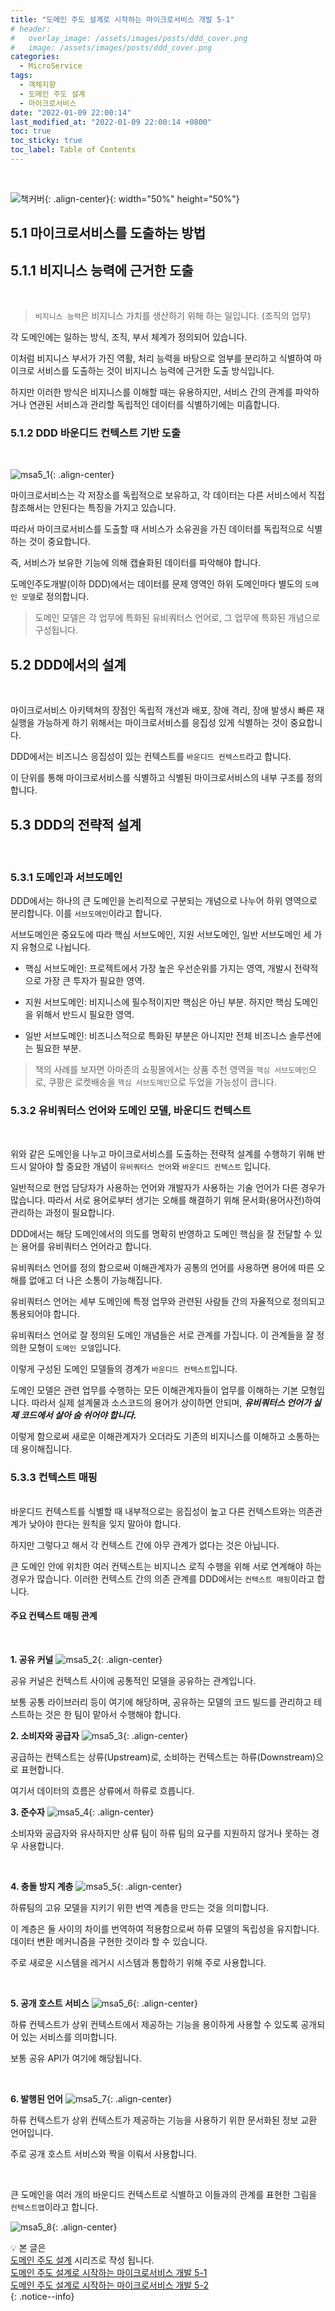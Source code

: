 ```yaml
---
title: "도메인 주도 설계로 시작하는 마이크로서비스 개발 5-1"
# header:
#   overlay_image: /assets/images/posts/ddd_cover.png
#   image: /assets/images/posts/ddd_cover.png
categories:
  - MicroService
tags:
  - 객체지향
  - 도메인 주도 설계
  - 마이크로서비스
date: "2022-01-09 22:00:14"
last_modified_at: "2022-01-09 22:00:14 +0800"
toc: true
toc_sticky: true
toc_label: Table of Contents
---
```


<br>

![책커버](/assets/images/posts/ddd_msa_cover.jpeg){: .align-center}{: width="50%" height="50%"}
<br>

## 5.1 마이크로서비스를 도출하는 방법

## 5.1.1 비지니스 능력에 근거한 도출

<br>

> `비지니스 능력`은 비지니스 가치를 생산하기 위해 하는 일입니다. (조직의 업무)

각 도메인에는 일하는 방식, 조직, 부서 체계가 정의되어 있습니다.

이처럼 비지니스 부서가 가진 역활, 처리 능력을 바탕으로 엄부를 분리하고 식별하여 마이크로 서비스를 도출하는 것이 비지니스 능력에 근거한 도출 방식입니다.

하지만 이러한 방식은 비지니스를 이해할 때는 유용하지만, 서비스 간의 관계를 파악하거나 연관된 서비스과 관리할 독립적인 데이터를 식별하기에는 미흡합니다.
<br>

### 5.1.2 DDD 바운디드 컨텍스트 기반 도출

<br>

![msa5_1](/assets/images/posts/ddd_msa_5_1_1.png){: .align-center}

마이크로서비스는 각 저장소를 독립적으로 보유하고, 각 데이터는 다른 서비스에서 직접 참조해서는 안된다는 특징을 가지고 있습니다.

따라서 마이크로서비스를 도출할 때 서비스가 소유권을 가진 데이터를 독립적으로 식별하는 것이 중요합니다.

즉, 서비스가 보유한 기능에 의해 캡슐화된 데이터를 파악해야 합니다.

도메인주도개발(이하 DDD)에서는 데이터를 문제 영역인 하위 도메인마다 별도의 `도메인 모델`로 정의합니다.

> 도메인 모델은 각 업무에 특화된 유비쿼터스 언어로, 그 업무에 특화된 개념으로 구성됩니다.
> <br>

## 5.2 DDD에서의 설계

<br>

마이크로서비스 아키텍쳐의 장점인 독립적 개선과 배포, 장애 격리, 장애 발생시 빠른 재실행을 가능하게 하기 위해서는 마이크로서비스를 응집성 있게 식별하는 것이 중요합니다.

DDD에서는 비즈니스 응집성이 있는 컨텍스트를 `바운디드 컨텍스트`라고 합니다.

이 단위를 통해 마이크로서비스를 식별하고 식별된 마이크로서비스의 내부 구조를 정의합니다.

## 5.3 DDD의 전략적 설계

<br>

### 5.3.1 도메인과 서브도메인

DDD에서는 하나의 큰 도메인을 논리적으로 구분되는 개념으로 나누어 하위 영역으로 분리합니다. 이를 `서브도메인`이라고 합니다.

서브도메인은 중요도에 따라 핵심 서브도메인, 지원 서브도메인, 일반 서브도메인 세 가지 유형으로 나뉩니다.

- 핵심 서브도메인: 프로젝트에서 가장 높은 우선순위를 가지는 영역, 개발시 전략적으로 가장 큰 투자가 필요한 영역.

- 지원 서브도메인: 비지니스에 필수적이지만 핵심은 아닌 부분. 하지만 핵심 도메인을 위해서 반드시 필요한 영역.

- 일반 서브도메인: 비즈니스적으로 특화된 부분은 아니지만 전체 비즈니스 솔루션에는 필요한 부분.

> 책의 사례를 보자면 아마존의 쇼핑몰에서는 상품 추천 영역을 `핵심 서브도메인`으로, 쿠팡은 로켓배송을 `핵심 서브도메인`으로 두었을 가능성이 큽니다.
> <br>

### 5.3.2 유비쿼터스 언어와 도메인 모델, 바운디드 컨텍스트

<br>

위와 같은 도메인을 나누고 마이크로서비스를 도출하는 전략적 설계를 수행하기 위해 반드시 알아야 할 중요한 개념이 `유비쿼터스 언어`와 `바운디드 컨텍스트` 입니다.

일반적으로 현업 담당자가 사용하는 언어와 개발자가 사용하는 기술 언어가 다른 경우가 많습니다. 따라서 서로 용어로부터 생기는 오해를 해결하기 위해 문서화(용어사전)하여 관리하는 과정이 필요합니다.

DDD에서는 해당 도메인에서의 의도를 명확히 반영하고 도메인 핵심을 잘 전달할 수 있는 용어를 유비쿼터스 언어라고 합니다.

유비쿼터스 언어를 정의 함으로써 이해관계자가 공통의 언어를 사용하면 용어에 따른 오해를 없애고 더 나은 소통이 가능해집니다.

유비쿼터스 언어는 세부 도메인에 특정 업무와 관련된 사람들 간의 자율적으로 정의되고 통용되어야 합니다.

유비쿼터스 언어로 잘 정의된 도메인 개념들은 서로 관계를 가집니다. 이 관계들을 잘 정의한 모형이 `도메인 모델`입니다.

이렇게 구성된 도메인 모델들의 경계가 `바운디드 컨텍스트`입니다.
<br>

도메인 모델은 관련 업무를 수행하는 모든 이해관계자들이 업무를 이해하는 기본 모형입니다. 따라서 실제 설계물과 소스코드의 용어가 상이하면 안되며, **_유비쿼터스 언어가 실제 코드에서 살아 숨 쉬어야 합니다._**

이렇게 함으로써 새로운 이해관계자가 오더라도 기존의 비지니스를 이해하고 소통하는데 용이해집니다.

### 5.3.3 컨텍스트 매핑

<br>
바운디드 컨텍스트를 식별할 때 내부적으로는 응집성이 높고 다른 컨텍스트와는 의존관계가 낮아야 한다는 원칙을 잊지 말아야 합니다.

하지만 그렇다고 해서 각 컨텍스트 간에 아무 관계가 없다는 것은 아닙니다.

큰 도메인 안에 위치한 여러 컨텍스트는 비지니스 로직 수행을 위해 서로 연계해야 하는 경우가 많습니다. 이러한 컨텍스트 간의 의존 관계를 DDD에서는 `컨텍스트 매핑`이라고 합니다.

#### 주요 컨텍스트 매핑 관계
<br>

**1. 공유 커널**
![msa5_2](/assets/images/posts/ddd_msa_5_1_2.png){: .align-center}

공유 커널은 컨텍스트 사이에 공통적인 모델을 공유하는 관계입니다.

보통 공통 라이브러리 등이 여기에 해당하며, 공유하는 모델의 코드 빌드를 관리하고 테스트하는 것은 한 팀이 맡아서 수행해야 합니다.
<br>

**2. 소비자와 공급자**
![msa5_3](/assets/images/posts/ddd_msa_5_1_3.png){: .align-center}

공급하는 컨텍스트는 상류(Upstream)로, 소비하는 컨텍스트는 하류(Downstream)으로 표현합니다.

여기서 데이터의 흐름은 상류에서 하류로 흐릅니다.
<br>

**3. 준수자**
![msa5_4](/assets/images/posts/ddd_msa_5_1_4.png){: .align-center}

소비자와 공급자와 유사하지만 상류 팀이 하류 팀의 요구를 지원하지 않거나 못하는 경우 사용합니다.

<br>

**4. 충돌 방지 계층**
![msa5_5](/assets/images/posts/ddd_msa_5_1_5.png){: .align-center}

하류팀의 고유 모델을 지키기 위한 번역 계층을 만드는 것을 의미합니다.

이 계층은 둘 사이의 차이를 번역하여 적용함으로써 하류 모델의 독립성을 유지합니다. 데이터 변환 메커니즘을 구현한 것이라 할 수 있습니다.

주로 새로운 시스템을 레거시 시스템과 통합하기 위해 주로 사용합니다.

<br>

**5. 공개 호스트 서비스**
![msa5_6](/assets/images/posts/ddd_msa_5_1_6.png){: .align-center}

하류 컨텍스트가 상위 컨텍스트에서 제공하는 기능을 용이하게 사용할 수 있도록 공개되어 있는 서비스를 의미합니다.

보통 공유 API가 여기에 해당됩니다.

<br>

**6. 발행된 언어**
![msa5_7](/assets/images/posts/ddd_msa_5_1_7.png){: .align-center}

하류 컨텍스트가 상위 컨텍스트가 제공하는 기능을 사용하기 위한 문서화된 정보 교환 언어입니다.

주로 공개 호스트 서비스와 짝을 이뤄서 사용합니다.

<br>

큰 도메인을 여러 개의 바운디드 컨텍스트로 식별하고 이들과의 관계를 표현한 그림을 `컨텍스트맵`이라고 합니다.

![msa5_8](/assets/images/posts/ddd_msa_5_1_8.png){: .align-center}



:bulb:
본 글은<br>
[도메인 주도 설계](https://kljopu.github.io/categories/#microservice) 시리즈로 작성 됩니다. <br>
[도메인 주도 설계로 시작하는 마이크로서비스 개발 5-1](https://kljopu.github.io/microservice/msa1/) <br>
[도메인 주도 설계로 시작하는 마이크로서비스 개발 5-2](https://kljopu.github.io/microservice/msa2/) <br>
{: .notice--info}
